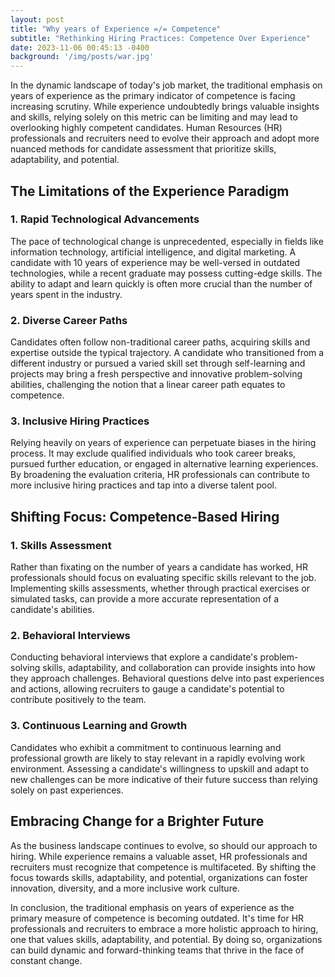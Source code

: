 ```yaml
---
layout: post
title: "Why years of Experience =/= Competence"
subtitle: "Rethinking Hiring Practices: Competence Over Experience"
date: 2023-11-06 00:45:13 -0400
background: '/img/posts/war.jpg'
---
```


In the dynamic landscape of today's job market, the traditional emphasis on years of experience as the primary indicator of competence is facing increasing scrutiny. While experience undoubtedly brings valuable insights and skills, relying solely on this metric can be limiting and may lead to overlooking highly competent candidates. Human Resources (HR) professionals and recruiters need to evolve their approach and adopt more nuanced methods for candidate assessment that prioritize skills, adaptability, and potential.

## The Limitations of the Experience Paradigm

### 1. Rapid Technological Advancements
The pace of technological change is unprecedented, especially in fields like information technology, artificial intelligence, and digital marketing. A candidate with 10 years of experience may be well-versed in outdated technologies, while a recent graduate may possess cutting-edge skills. The ability to adapt and learn quickly is often more crucial than the number of years spent in the industry.

### 2. Diverse Career Paths
Candidates often follow non-traditional career paths, acquiring skills and expertise outside the typical trajectory. A candidate who transitioned from a different industry or pursued a varied skill set through self-learning and projects may bring a fresh perspective and innovative problem-solving abilities, challenging the notion that a linear career path equates to competence.

### 3. Inclusive Hiring Practices
Relying heavily on years of experience can perpetuate biases in the hiring process. It may exclude qualified individuals who took career breaks, pursued further education, or engaged in alternative learning experiences. By broadening the evaluation criteria, HR professionals can contribute to more inclusive hiring practices and tap into a diverse talent pool.

## Shifting Focus: Competence-Based Hiring

### 1. Skills Assessment
Rather than fixating on the number of years a candidate has worked, HR professionals should focus on evaluating specific skills relevant to the job. Implementing skills assessments, whether through practical exercises or simulated tasks, can provide a more accurate representation of a candidate's abilities.

### 2. Behavioral Interviews
Conducting behavioral interviews that explore a candidate's problem-solving skills, adaptability, and collaboration can provide insights into how they approach challenges. Behavioral questions delve into past experiences and actions, allowing recruiters to gauge a candidate's potential to contribute positively to the team.

### 3. Continuous Learning and Growth
Candidates who exhibit a commitment to continuous learning and professional growth are likely to stay relevant in a rapidly evolving work environment. Assessing a candidate's willingness to upskill and adapt to new challenges can be more indicative of their future success than relying solely on past experiences.

## Embracing Change for a Brighter Future

As the business landscape continues to evolve, so should our approach to hiring. While experience remains a valuable asset, HR professionals and recruiters must recognize that competence is multifaceted. By shifting the focus towards skills, adaptability, and potential, organizations can foster innovation, diversity, and a more inclusive work culture.

In conclusion, the traditional emphasis on years of experience as the primary measure of competence is becoming outdated. It's time for HR professionals and recruiters to embrace a more holistic approach to hiring, one that values skills, adaptability, and potential. By doing so, organizations can build dynamic and forward-thinking teams that thrive in the face of constant change.
